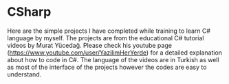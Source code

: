 # CSharp
Here are the simple projects I have completed while training to learn C# language by myself. 
The projects are from the educational C# tutorial videos by Murat Yücedağ. Please check his youtube page (https://www.youtube.com/user/YazilimHerYerde) for a detailed explanation about how to code in C#. 
The language of the videos are in Turkish as well as most of the interface of the projects however the codes are easy to understand.
